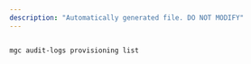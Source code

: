 ```yaml
---
description: "Automatically generated file. DO NOT MODIFY"
---
```


```bash

mgc audit-logs provisioning list

```